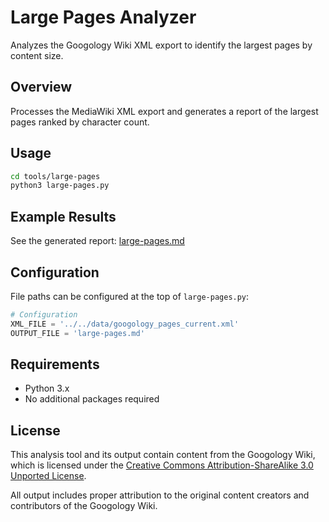 # Large Pages Analyzer

Analyzes the Googology Wiki XML export to identify the largest pages by content size.

## Overview

Processes the MediaWiki XML export and generates a report of the largest pages ranked by character count.

## Usage

```bash
cd tools/large-pages
python3 large-pages.py
```

## Example Results

See the generated report: [large-pages.md](large-pages.md)

## Configuration

File paths can be configured at the top of `large-pages.py`:

```python
# Configuration
XML_FILE = '../../data/googology_pages_current.xml'
OUTPUT_FILE = 'large-pages.md'
```

## Requirements

- Python 3.x
- No additional packages required

## License

This analysis tool and its output contain content from the Googology Wiki, which is licensed under the [Creative Commons Attribution-ShareAlike 3.0 Unported License](https://creativecommons.org/licenses/by-sa/3.0/).

All output includes proper attribution to the original content creators and contributors of the Googology Wiki.